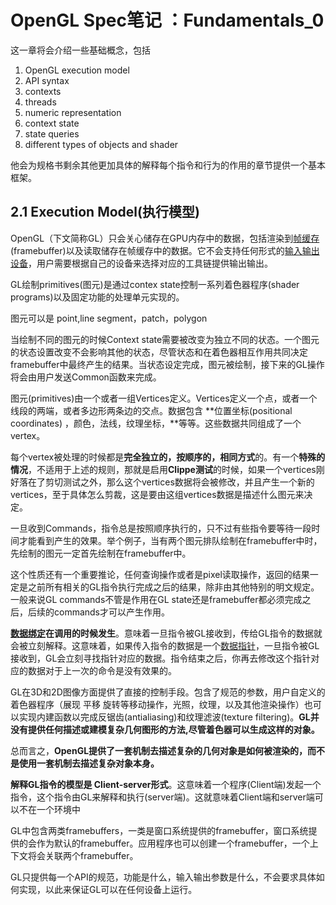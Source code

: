 # OpenGL Spec笔记 ：Fundamentals_0

这一章将会介绍一些基础概念，包括

1. OpenGL execution model
2. API syntax
3. contexts
4. threads
5. numeric representation
6. context state
7. state queries
8. different types of objects and shader

他会为规格书剩余其他更加具体的解释每个指令和行为的作用的章节提供一个基本框架。

## 2.1 Execution Model(执行模型)

OpenGL（下文简称GL）只会关心储存在GPU内存中的数据，包括渲染到[帧缓存](https://zhida.zhihu.com/search?content_id=215932379&content_type=Article&match_order=1&q=帧缓存&zhida_source=entity)(framebuffer)以及读取储存在帧缓存中的数据。它不会支持任何形式的[输入输出设备](https://zhida.zhihu.com/search?content_id=215932379&content_type=Article&match_order=1&q=输入输出设备&zhida_source=entity)，用户需要根据自己的设备来选择对应的工具链提供输出输出。

GL绘制primitives(图元)是通过contex state控制一系列着色器程序(shader programs)以及固定功能的处理单元实现的。

图元可以是 point,line segment，patch，polygon

当绘制不同的图元的时候Context state需要被改变为独立不同的状态。一个图元的状态设置改变不会影响其他的状态，尽管状态和在着色器相互作用共同决定framebuffer中最终产生的结果。当状态设定完成，图元被绘制，接下来的GL操作将会由用户发送Common函数来完成。

图元(primitives)由一个或者一组Vertices定义。Vertices定义一个点，或者一个线段的两端，或者多边形两条边的交点。数据包含 **位置坐标(positional coordinates) ，颜色，法线，纹理坐标，**等等。这些数据共同组成了一个vertex。

每个vertex被处理的时候都是**完全独立的，按顺序的，相同方式**的。有一个**特殊的情况**，不适用于上述的规则，那就是启用**Clippe测试**的时候，如果一个vertices刚好落在了剪切测试之外，那么这个vertices数据将会被修改，并且产生一个新的vertices，至于具体怎么剪裁，这是要由这组vertices数据是描述什么图元来决定。

一旦收到Commands，指令总是按照顺序执行的，只不过有些指令要等待一段时间才能看到产生的效果。举个例子，当有两个图元排队绘制在framebuffer中时，先绘制的图元一定首先绘制在framebuffer中。

这个性质还有一个重要推论，任何查询操作或者是pixel读取操作，返回的结果一定是之前所有相关的GL指令执行完成之后的结果，除非由其他特别的明文规定。一般来说GL commands不管是作用在GL state还是framebuffer都必须完成之后，后续的commands才可以产生作用。

**[数据绑定](https://zhida.zhihu.com/search?content_id=215932379&content_type=Article&match_order=1&q=数据绑定&zhida_source=entity)在调用的时候发生**。意味着一旦指令被GL接收到，传给GL指令的数据就会被立刻解释。这意味着，如果传入指令的数据是一个[数据指针](https://zhida.zhihu.com/search?content_id=215932379&content_type=Article&match_order=1&q=数据指针&zhida_source=entity)，一旦指令被GL接收到，GL会立刻寻找指针对应的数据。指令结束之后，你再去修改这个指针对应的数据对于上一次的命令是没有效果的。

GL在3D和2D图像方面提供了直接的控制手段。包含了规范的参数，用户自定义的着色器程序（展现 平移 旋转等移动操作，光照，纹理，以及其他渲染操作）也可以实现内建函数以完成反锯齿(antialiasing)和纹理滤波(texture filtering)。**GL并没有提供任何描述或建模复杂几何图形的方法,尽管着色器可以生成这样的对象。**

总而言之，**OpenGL提供了一套机制去描述复杂的几何对象是如何被渲染的，而不是使用一套机制去描述复杂对象本身。**

**解释GL指令的模型是 Client-server形式**。这意味着一个程序(Client端)发起一个指令，这个指令由GL来解释和执行(server端)。这就意味着Client端和server端可以不在一个环境中

GL中包含两类framebuffers，一类是窗口系统提供的framebuffer，窗口系统提供的会作为默认的framebuffer。应用程序也可以创建一个framebuffer，一个上下文将会关联两个framebuffer。

GL只提供每一个API的规范，功能是什么，输入输出参数是什么，不会要求具体如何实现，以此来保证GL可以在任何设备上运行。

